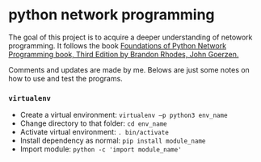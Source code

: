 # python network programming
The goal of this project is to acquire a deeper understanding of netowork programming. It 
follows the book [Foundations of Python Network Programming book, Third 
Edition by Brandon Rhodes, John Goerzen.](https://github.com/brandon-rhodes/fopnp)

Comments and updates are made by me. Belows are just some notes on how to use and test the 
programs. 

### `virtualenv`
- Create a virtual environment: `virtualenv –p python3 env_name`
- Change directory to that folder: `cd env_name`
- Activate virtual environment: `. bin/activate`
- Install dependency as normal: `pip install module_name`
- Import module: `python -c 'import module_name'`
